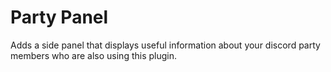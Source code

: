 # Party Panel
Adds a side panel that displays useful information about your discord party members who are also using this plugin.